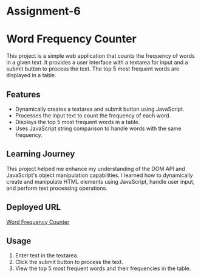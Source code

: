 # Assignment-6

# Word Frequency Counter

This project is a simple web application that counts the frequency of words in a given text. It provides a user interface with a textarea for input and a submit button to process the text. The top 5 most frequent words are displayed in a table.

## Features

- Dynamically creates a textarea and submit button using JavaScript.
- Processes the input text to count the frequency of each word.
- Displays the top 5 most frequent words in a table.
- Uses JavaScript string comparison to handle words with the same frequency.

## Learning Journey

This project helped me enhance my understanding of the DOM API and JavaScript's object manipulation capabilities. I learned how to dynamically create and manipulate HTML elements using JavaScript, handle user input, and perform text processing operations.

## Deployed URL

[Word Frequency Counter]()

## Usage

1. Enter text in the textarea.
2. Click the submit button to process the text.
3. View the top 5 most frequent words and their frequencies in the table.
